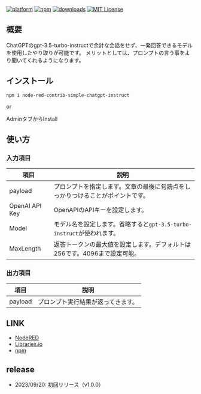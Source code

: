 [![platform](https://img.shields.io/badge/platform-Node--RED-red)](https://nodered.org)
[![npm](https://img.shields.io/npm/v/node-red-contrib-simple-chatgpt-instruct.svg)](https://www.npmjs.com/package/node-red-contrib-simple-chatgpt-instruct)
[![downloads](https://img.shields.io/npm/dt/node-red-contrib-simple-chatgpt-instruct.svg)](https://www.npmjs.com/package/node-red-contrib-simple-chatgpt-instruct)
[![MIT License](https://img.shields.io/badge/license-MIT-blue.svg)](https://github.com/HaroldPetersInskipp/node-red-contrib-chatgpt/blob/main/LICENSE)

## 概要
ChatGPTのgpt-3.5-turbo-instructで余計な会話をせず、一発回答できるモデルを使用したやり取りが可能です。
メリットとしては、プロンプトの言う事をより聞いてくれるようになります。

## インストール

```
npm i node-red-contrib-simple-chatgpt-instruct
```

or

AdminタブからInstall

## 使い方
### 入力項目

|項目|説明|
|--|--|
|payload|プロンプトを指定します。文章の最後に句読点をしっかりつけることがポイントです。|
|OpenAI API Key|OpenAPIのAPIキーを設定します。|
|Model|モデル名を設定します。省略すると`gpt-3.5-turbo-instruct`が使われます。|
|MaxLength|返答トークンの最大値を設定します。デフォルトは256です。4096まで設定可能。|

### 出力項目

|項目|説明|
|--|--|
|payload|プロンプト実行結果が返ってきます。|


## LINK

* [NodeRED](https://flows.nodered.org/node/node-red-contrib-simple-chatgpt-instruct)
* [Libraries.io](https://libraries.io/npm/node-red-contrib-simple-chatgpt-instruct)
* [npm](https://www.npmjs.com/package/node-red-contrib-simple-chatgpt-instruct)

## release

* 2023/09/20: 初回リリース（v1.0.0）

